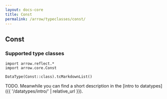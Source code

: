 ```yaml
---
layout: docs-core
title: Const
permalink: /arrow/typeclasses/const/
---
```


## Const




### Supported type classes

```kotlin:ank:replace
import arrow.reflect.*
import arrow.core.Const

DataType(Const::class).tcMarkdownList()
```

TODO. Meanwhile you can find a short description in the [intro to datatypes]({{ '/datatypes/intro/' | relative_url }}).

